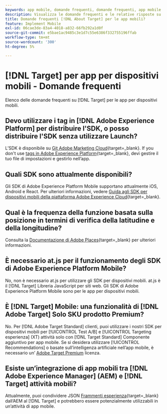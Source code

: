 ```yaml
---
keywords: app mobile, domande frequenti, domande frequenti, app mobile di target
description: Visualizza le domande frequenti e le relative risposte su [!DNL Adobe Target] per le app per dispositivi mobili.
title: Domande frequenti [!DNL About Target] per le app mobili?
feature: Implement Mobile
exl-id: 06cae3de-83a4-4018-a832-66fb292a1d0f
source-git-commit: e5bae1ac9485c3e1d7c55e6386f332755196ffab
workflow-type: tm+mt
source-wordcount: '300'
ht-degree: 5%

---
```


# [!DNL Target] per app per dispositivi mobili - Domande frequenti

Elenco delle domande frequenti su [!DNL Target] per le app per dispositivi mobili.

## Devo utilizzare i tag in [!DNL Adobe Experience Platform] per distribuire l&#39;SDK, o posso distribuire l&#39;SDK senza utilizzare Launch?

L’SDK è disponibile su [Git Adobe Marketing Cloud](https://github.com/Adobe-Marketing-Cloud/acp-sdks/){target=_blank}. If you don't use [tags in Adobe Experience Platform](https://experienceleague.adobe.com/docs/experience-platform/tags/home.html?lang=it){target=_blank}, devi gestire il tuo file di impostazioni e gestirlo nell’app.

## Quali SDK sono attualmente disponibili?

Gli SDK di Adobe Experience Platform Mobile supportano attualmente iOS, Android e React. Per ulteriori informazioni, vedere [Guida agli SDK per dispositivi mobili della piattaforma Adobe Experience Cloud](https://experienceleague.adobe.com/docs/mobile.html?lang=it){target=_blank}.

## Qual è la frequenza della funzione basata sulla posizione in termini di verifica della latitudine e della longitudine?

Consulta la [Documentazione di Adobe Places](https://experienceleague.adobe.com/docs/places/using/home.html){target=_blank} per ulteriori informazioni.

## È necessario at.js per il funzionamento degli SDK di Adobe Experience Platform Mobile?

No, non è necessario at.js per utilizzare gli SDK per dispositivi mobili. at.js è il [!DNL Target] Libreria JavaScript per siti web. Gli SDK di Adobe Experience Platform Mobile sono per le app per dispositivi mobili.

## È [!DNL Target] Mobile: una funzionalità di [!DNL Adobe Target] Solo SKU prodotto Premium?

No. Per [!DNL Adobe Target Standard] clienti, puoi utilizzare i nostri SDK per dispositivi mobili per [!UICONTROL Test A/B] e [!UICONTROL Targeting esperienza] (XT) attività solo con [!DNL Target Standard] Componente aggiuntivo per app mobile. Se si desidera utilizzare [!UICONTROL Recommendations] o basate sull’intelligenza artificiale nell’app mobile, è necessario un’ [Adobe Target Premium](https://experienceleague.adobe.com/docs/target/using/introduction/intro.html#premium) licenza.

## Esiste un’integrazione di app mobili tra [!DNL Adobe Experience Manager] (AEM) e [!DNL Target] attività mobili?

Attualmente, puoi condividere JSON [Frammenti esperienza](https://experienceleague.adobe.com/docs/target/using/experiences/offers/aem-experience-fragments.html){target=_blank} dall’AEM al [!DNL Target] e potrebbero essere potenzialmente utilizzabili in un’attività di app mobile.
